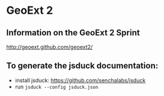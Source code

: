 # GeoExt 2

## Information on the GeoExt 2 Sprint

http://geoext.github.com/geoext2/

## To generate the jsduck documentation:

* install jsduck: https://github.com/senchalabs/jsduck
* run `jsduck --config jsduck.json`